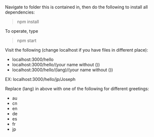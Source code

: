 Navigate to folder this is contained in, then do the following to install all dependencies:

> npm install

To operate, type 

> npm start

Visit the following (change localhost if you have files in different place):

- localhost:3000/hello
- localhost:3000/hello/(your name without ())
- localhost:3000/hello/(lang)/(your name without ())

EX: localhost:3000/hello/jp/Joseph

Replace (lang) in above with one of the following for different greetings:
- au
- cn
- en
- de
- es
- fr
- jp
